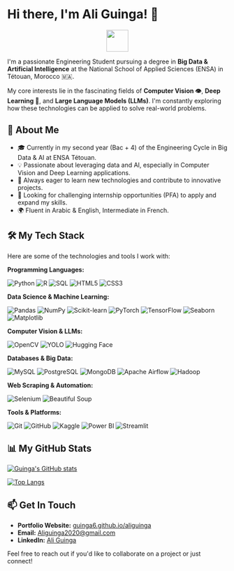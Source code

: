 # Hi there, I'm Ali Guinga! 👋

<p align="center">
  <img src="https://media.giphy.com/media/v1.Y2lkPTc5MGI3NjExYjRkZzZzZ2w5bXl6dDRqbmNtdmZkZ3R6c2J2aW50bWZ0c2N6eG16ZyZlcD12MV9pbnRlcm5hbF9naWZfYnlfaWQmY3Q9Zw/M9gbBd9nbDrOTu1pbL/giphy.gif" width="50">
</p>

I'm a passionate Engineering Student pursuing a degree in **Big Data & Artificial Intelligence** at the National School of Applied Sciences (ENSA) in Tétouan, Morocco 🇲🇦.

My core interests lie in the fascinating fields of **Computer Vision 👁️**, **Deep Learning 🧠**, and **Large Language Models (LLMs)**. I'm constantly exploring how these technologies can be applied to solve real-world problems.

## 🚀 About Me

*   🎓 Currently in my second year (Bac + 4) of the Engineering Cycle in Big Data & AI at ENSA Tétouan.
*   💡 Passionate about leveraging data and AI, especially in Computer Vision and Deep Learning applications.
*   🌱 Always eager to learn new technologies and contribute to innovative projects.
*   🤝 Looking for challenging internship opportunities (PFA) to apply and expand my skills.
*   🌍 Fluent in Arabic & English, Intermediate in French.

## 🛠️ My Tech Stack

Here are some of the technologies and tools I work with:

**Programming Languages:**

![Python](https://img.shields.io/badge/Python-3776AB?style=for-the-badge&logo=python&logoColor=white) ![R](https://img.shields.io/badge/R-276DC3?style=for-the-badge&logo=r&logoColor=white) ![SQL](https://img.shields.io/badge/SQL-025E8C?style=for-the-badge&logo=microsoftsqlserver&logoColor=white) ![HTML5](https://img.shields.io/badge/HTML5-E34F26?style=for-the-badge&logo=html5&logoColor=white) ![CSS3](https://img.shields.io/badge/CSS3-1572B6?style=for-the-badge&logo=css3&logoColor=white)

**Data Science & Machine Learning:**

![Pandas](https://img.shields.io/badge/Pandas-150458?style=for-the-badge&logo=pandas&logoColor=white) ![NumPy](https://img.shields.io/badge/NumPy-013243?style=for-the-badge&logo=numpy&logoColor=white) ![Scikit-learn](https://img.shields.io/badge/scikit--learn-F7931E?style=for-the-badge&logo=scikit-learn&logoColor=white) ![PyTorch](https://img.shields.io/badge/PyTorch-EE4C2C?style=for-the-badge&logo=pytorch&logoColor=white) ![TensorFlow](https://img.shields.io/badge/TensorFlow-FF6F00?style=for-the-badge&logo=tensorflow&logoColor=white) ![Seaborn](https://img.shields.io/badge/Seaborn-3776AB?style=for-the-badge&logo=seaborn&logoColor=white) ![Matplotlib](https://img.shields.io/badge/Matplotlib-3776AB?style=for-the-badge&logo=matplotlib&logoColor=white)

**Computer Vision & LLMs:**

![OpenCV](https://img.shields.io/badge/OpenCV-5C3EE8?style=for-the-badge&logo=opencv&logoColor=white) ![YOLO](https://img.shields.io/badge/YOLO-00FFFF?style=for-the-badge&logo=yolo&logoColor=black) ![Hugging Face](https://img.shields.io/badge/Hugging%20Face-FFD21E?style=for-the-badge&logo=huggingface&logoColor=black)

**Databases & Big Data:**

![MySQL](https://img.shields.io/badge/MySQL-4479A1?style=for-the-badge&logo=mysql&logoColor=white) ![PostgreSQL](https://img.shields.io/badge/PostgreSQL-4169E1?style=for-the-badge&logo=postgresql&logoColor=white) ![MongoDB](https://img.shields.io/badge/MongoDB-47A248?style=for-the-badge&logo=mongodb&logoColor=white) ![Apache Airflow](https://img.shields.io/badge/Apache%20Airflow-017CEE?style=for-the-badge&logo=apacheairflow&logoColor=white) ![Hadoop](https://img.shields.io/badge/Hadoop-66CCFF?style=for-the-badge&logo=apachehadoop&logoColor=black)

**Web Scraping & Automation:**

![Selenium](https://img.shields.io/badge/Selenium-43B02A?style=for-the-badge&logo=selenium&logoColor=white) ![Beautiful Soup](https://img.shields.io/badge/Beautiful%20Soup-666666?style=for-the-badge&logo=python&logoColor=white)

**Tools & Platforms:**

![Git](https://img.shields.io/badge/Git-F05032?style=for-the-badge&logo=git&logoColor=white) ![GitHub](https://img.shields.io/badge/GitHub-181717?style=for-the-badge&logo=github&logoColor=white) ![Kaggle](https://img.shields.io/badge/Kaggle-20BEFF?style=for-the-badge&logo=kaggle&logoColor=white) ![Power BI](https://img.shields.io/badge/Power%20BI-F2C811?style=for-the-badge&logo=powerbi&logoColor=black) ![Streamlit](https://img.shields.io/badge/Streamlit-FF4B4B?style=for-the-badge&logo=streamlit&logoColor=white)

## 📊 My GitHub Stats

<!-- - *(Consider adding dynamic stats here using tools like [github-readme-stats](https://github.com/anuraghazra/github-readme-stats))* -->

[![Guinga's GitHub stats](https://github-readme-stats.vercel.app/api?username=Guinga6&show_icons=true&theme=radical)](https://github.com/anuraghazra/github-readme-stats)

[![Top Langs](https://github-readme-stats.vercel.app/api/top-langs/?username=Guinga6&layout=compact&theme=radical)](https://github.com/anuraghazra/github-readme-stats)

<!-- 
## ✨ Featured Projects

Here are a few projects I've worked on:

1.  **🚗 Vehicle License Plate & Brand Detection:**
*   Collected and annotated images of Moroccan vehicles.
*   Applied Deep Learning models (likely YOLO via PyTorch/TensorFlow) for detection.
*   *Keywords: Computer Vision, Deep Learning, Object Detection, PyTorch/TensorFlow, OpenCV.*
2.  **⚽ Football Transfer & Rumour Analysis:**
*   Automated data extraction using Apache Airflow.
*   Stored data in MongoDB Atlas.
*   Created visualizations using Power BI.
*   *Keywords: Data Engineering, ETL, Airflow, MongoDB, Power BI, Data Visualization.*
3.  **💬 Interactive Chatbot:**
*   Involved data collection and fine-tuning an LLM.
*   Built an interactive application (potentially using Streamlit or similar).
*   *Keywords: NLP, Large Language Models (LLMs), Fine-Tuning, Chatbots.*
4.  **🏅 Olympic Games Paris 2024 Dashboard:**
*   Performed web scraping to collect data.
*   Cleaned and processed the collected data.
*   Built an interactive dashboard using Streamlit.
*   [View Repository](https://github.com/Guinga6/Olympic-Games-Paris-2024)
*   *Keywords: Web Scraping, Data Cleaning, Data Visualization, Streamlit, Python.*

*(You can add more details or links to other projects like Sentiment Analysis or your Portfolio site)* -->

## 📫 Get In Touch

*   **Portfolio Website:** [guinga6.github.io/aliguinga](https://guinga6.github.io/aliguinga/)
*   **Email:** [Aliguinga2020@gmail.com](mailto:Aliguinga2020@gmail.com)
*   **LinkedIn:** [Ali Guinga](https://www.linkedin.com/in/ali-guinga-43770820b)

Feel free to reach out if you'd like to collaborate on a project or just connect!

<!-- ---

*This README was drafted with assistance from an AI agent.* -->
